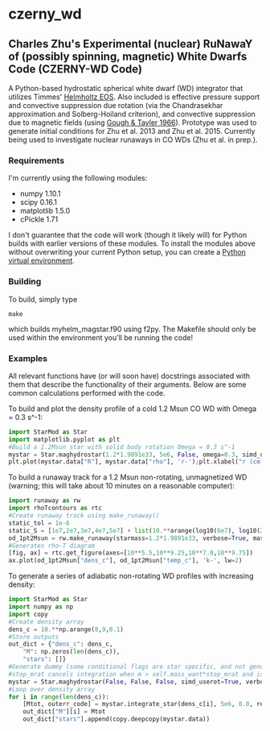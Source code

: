 # czerny_wd
<h2>Charles Zhu's Experimental (nuclear) RuNawaY of (possibly spinning, magnetic) White Dwarfs Code (CZERNY-WD Code)</h2>

A Python-based hydrostatic spherical white dwarf (WD) integrator that utilizes Timmes' [Helmholtz EOS](http://cococubed.asu.edu/code_pages/eos.shtml).  Also included is effective pressure support and convective suppression due rotation (via the Chandrasekhar approximation and Solberg-Hoiland criterion), and convective suppression due to magnetic fields (using [Gough & Tayler 1966](http://adsabs.harvard.edu/abs/1966MNRAS.133...85G)).  Prototype was used to generate initial conditions for Zhu et al. 2013 and Zhu et al. 2015.  Currently being used to investigate nuclear runaways in CO WDs (Zhu et al. in prep.).

<h3>Requirements</h3>

I'm currently using the following modules:

- numpy 1.10.1
- scipy 0.16.1
- matplotlib 1.5.0
- cPickle 1.71

I don't guarantee that the code will work (though it likely will) for Python builds with earlier versions of these modules.  To install the modules above without overwriting your current Python setup, you can create a [Python virtual environment](http://docs.python-guide.org/en/latest/dev/virtualenvs/).

<h3>Building</h3>

To build, simply type

```
make
```

which builds myhelm_magstar.f90 using f2py.  The Makefile should only be used within the environment you'll be running the code!

<h3>Examples</h3>

All relevant functions have (or will soon have) docstrings associated with them that describe the functionality of their arguments.  Below are some common calculations performed with the code.

To build and plot the density profile of a cold 1.2 Msun CO WD with Omega = 0.3 s^-1:

```python
import StarMod as Star
import matplotlib.pyplot as plt
#Build a 1.2Msun star with solid body rotation Omega = 0.3 s^-1
mystar = Star.maghydrostar(1.2*1.9891e33, 5e6, False, omega=0.3, simd_userot=True, verbose=True)
plt.plot(mystar.data["R"], mystar.data["rho"], 'r-');plt.xlabel("r (cm)");plt.ylabel(r"$\rho$ (g/cm$^3$)")
```

To build a runaway track for a 1.2 Msun non-rotating, unmagnetized WD (warning; this will take about 10 minutes on a reasonable computer):

```python
import runaway as rw
import rhoTcontours as rtc
#Create runaway track using make_runaway()
static_tol = 1e-6
static_S = [1e7,2e7,3e7,4e7,5e7] + list(10.**arange(log10(6e7), log10(2.2e8*1.01), 0.005))
od_1pt2Msun = rw.make_runaway(starmass=1.2*1.9891e33, verbose=True, mass_tol=static_tol, S_arr=static_S, simd_userot=False, simd_usegammavar=False, simd_usegrav=False)
#Generates rho-T diagram
[fig, ax] = rtc.get_figure(axes=[10**5.5,10**9.25,10**7.0,10**9.75])
ax.plot(od_1pt2Msun["dens_c"], od_1pt2Msun["temp_c"], 'k-', lw=2)
```

To generate a series of adiabatic non-rotating WD profiles with increasing density:

```python
import StarMod as Star
import numpy as np
import copy
#Create density array
dens_c = 10.**np.arange(8,9,0.1)
#Store outputs
out_dict = {"dens_c": dens_c,
	"M": np.zeros(len(dens_c)),
	"stars": []}
#Generate dummy (some conditional flags are star specific, and not generally changed at the integrate_star level; see maghydrostar.__init__() )
#stop_mrat cancels integration when m > self.mass_want*stop_mrat and is normally set to 2; we're not inputting a mass here, so flag that as false.
mystar = Star.maghydrostar(False, False, False, simd_userot=True, verbose=True, stop_mrat=False, dontintegrate=True)
#Loop over density array
for i in range(len(dens_c)):
	[Mtot, outerr_code] = mystar.integrate_star(dens_c[i], 5e6, 0.0, recordstar=True, outputerr=True)
	out_dict["M"][i] = Mtot
	out_dict["stars"].append(copy.deepcopy(mystar.data))
```
 
